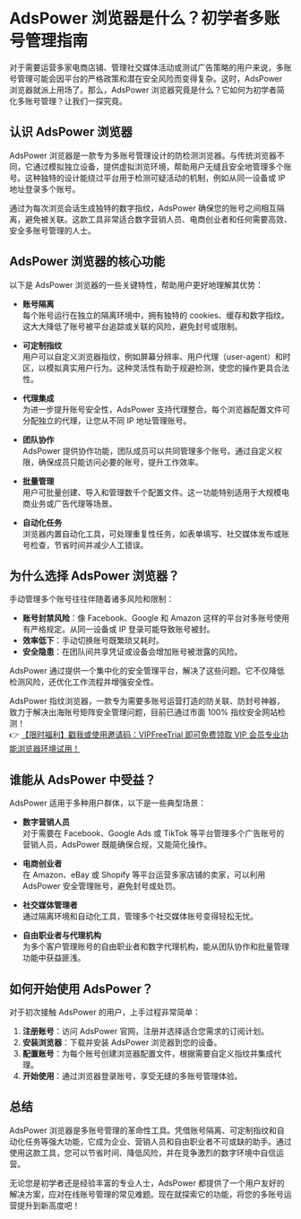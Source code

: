 # AdsPower 浏览器是什么？初学者多账号管理指南

对于需要运营多家电商店铺、管理社交媒体活动或测试广告策略的用户来说，多账号管理可能会因平台的严格政策和潜在安全风险而变得复杂。这时，AdsPower 浏览器就派上用场了。那么，AdsPower 浏览器究竟是什么？它如何为初学者简化多账号管理？让我们一探究竟。

## 认识 AdsPower 浏览器

AdsPower 浏览器是一款专为多账号管理设计的防检测浏览器。与传统浏览器不同，它通过模拟独立设备，提供虚拟浏览环境，帮助用户无缝且安全地管理多个账号。这种独特的设计能绕过平台用于检测可疑活动的机制，例如从同一设备或 IP 地址登录多个账号。

通过为每次浏览会话生成独特的数字指纹，AdsPower 确保您的账号之间相互隔离，避免被关联。这款工具非常适合数字营销人员、电商创业者和任何需要高效、安全多账号管理的人士。

## AdsPower 浏览器的核心功能

以下是 AdsPower 浏览器的一些关键特性，帮助用户更好地理解其优势：

- **账号隔离**  
  每个账号运行在独立的隔离环境中，拥有独特的 cookies、缓存和数字指纹。这大大降低了账号被平台追踪或关联的风险，避免封号或限制。

- **可定制指纹**  
  用户可以自定义浏览器指纹，例如屏幕分辨率、用户代理（user-agent）和时区，以模拟真实用户行为。这种灵活性有助于规避检测，使您的操作更具合法性。

- **代理集成**  
  为进一步提升账号安全性，AdsPower 支持代理整合。每个浏览器配置文件可分配独立的代理，让您从不同 IP 地址管理账号。

- **团队协作**  
  AdsPower 提供协作功能，团队成员可以共同管理多个账号。通过自定义权限，确保成员只能访问必要的账号，提升工作效率。

- **批量管理**  
  用户可批量创建、导入和管理数千个配置文件。这一功能特别适用于大规模电商业务或广告代理等场景。

- **自动化任务**  
  浏览器内置自动化工具，可处理重复性任务，如表单填写、社交媒体发布或账号检查，节省时间并减少人工错误。

## 为什么选择 AdsPower 浏览器？

手动管理多个账号往往伴随着诸多风险和限制：

- **账号封禁风险**：像 Facebook、Google 和 Amazon 这样的平台对多账号使用有严格规定。从同一设备或 IP 登录可能导致账号被封。
- **效率低下**：手动切换账号既繁琐又耗时。
- **安全隐患**：在团队间共享凭证或设备会增加账号被泄露的风险。

AdsPower 通过提供一个集中化的安全管理平台，解决了这些问题。它不仅降低检测风险，还优化工作流程并增强安全性。

AdsPower 指纹浏览器，一款专为需要多账号运营打造的防关联、防封号神器，致力于解决出海账号矩阵安全管理问题，目前已通过市面 100% 指纹安全网站检测！  
👉 [【限时福利】戳我或使用邀请码：VIPFreeTrial 即可免费领取 VIP 会员专业功能浏览器环境试用！](https://bit.ly/adspower_free)

## 谁能从 AdsPower 中受益？

AdsPower 适用于多种用户群体，以下是一些典型场景：

- **数字营销人员**  
  对于需要在 Facebook、Google Ads 或 TikTok 等平台管理多个广告账号的营销人员，AdsPower 既能确保合规，又能简化操作。

- **电商创业者**  
  在 Amazon、eBay 或 Shopify 等平台运营多家店铺的卖家，可以利用 AdsPower 安全管理账号，避免封号或处罚。

- **社交媒体管理者**  
  通过隔离环境和自动化工具，管理多个社交媒体账号变得轻松无忧。

- **自由职业者与代理机构**  
  为多个客户管理账号的自由职业者和数字代理机构，能从团队协作和批量管理功能中获益匪浅。

## 如何开始使用 AdsPower？

对于初次接触 AdsPower 的用户，上手过程非常简单：

1. **注册账号**：访问 AdsPower 官网，注册并选择适合您需求的订阅计划。
2. **安装浏览器**：下载并安装 AdsPower 浏览器到您的设备。
3. **配置账号**：为每个账号创建浏览器配置文件，根据需要自定义指纹并集成代理。
4. **开始使用**：通过浏览器登录账号，享受无缝的多账号管理体验。

## 总结

AdsPower 浏览器是多账号管理的革命性工具。凭借账号隔离、可定制指纹和自动化任务等强大功能，它成为企业、营销人员和自由职业者不可或缺的助手。通过使用这款工具，您可以节省时间、降低风险，并在竞争激烈的数字环境中自信运营。  

无论您是初学者还是经验丰富的专业人士，AdsPower 都提供了一个用户友好的解决方案，应对在线账号管理的常见难题。现在就探索它的功能，将您的多账号运营提升到新高度吧！